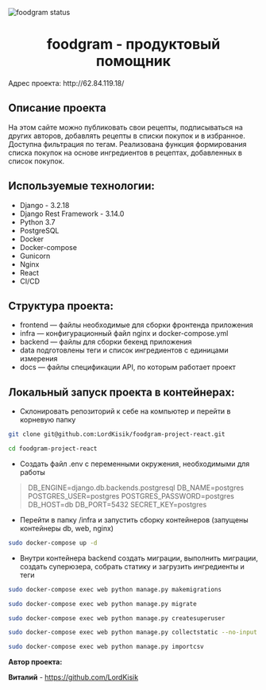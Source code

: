 ![foodgram status](https://github.com/LordKisik/foodgram-project-react/actions/workflows/main.yml/badge.svg?branch=master&event=push)

<h1 align="center">foodgram - продуктовый помощник</h1>
Адрес проекта: http://62.84.119.18/

## Описание проекта
На этом сайте можно публиковать свои рецепты, подписываться на других авторов, добавлять рецепты в списки покупок и в избранное. Доступна фильтрация по тегам. Реализована функция формирования списка покупок на основе ингредиентов в рецептах, добавленных в список покупок.

## Используемые технологии:<br/>
- Django - 3.2.18
- Django Rest Framework - 3.14.0
- Python 3.7
- PostgreSQL
- Docker
- Docker-compose
- Gunicorn
- Nginx
- React
- CI/CD

## Структура проекта:<br/>
- frontend — файлы необходимые для сборки фронтенда приложения
- infra — конфигурационный файл nginx и docker-compose.yml
- backend — файлы для сборки бекенд приложения
- data подготовлены теги и список ингредиентов с единицами измерения
- docs — файлы спецификации API, по которым работает проект

## Локальный запуск проекта в контейнерах:

- Склонировать репозиторий к себе на компьютер и перейти в корневую папку
```sh
git clone git@github.com:LordKisik/foodgram-project-react.git
```
```sh
cd foodgram-project-react
```
- Создать файл .env с переменными окружения, необходимыми для работы

> DB_ENGINE=django.db.backends.postgresql
> DB_NAME=postgres
> POSTGRES_USER=postgres
> POSTGRES_PASSWORD=postgres
> DB_HOST=db
> DB_PORT=5432
> SECRET_KEY=postgres

- Перейти в папку /infra и запустить сборку контейнеров (запущены контейнеры db, web, nginx)
```sh
sudo docker-compose up -d
```
- Внутри контейнера backend создать миграции, выполнить миграции, создать суперюзера, собрать статику и загрузить ингредиенты и теги
```sh
sudo docker-compose exec web python manage.py makemigrations
```
```sh
sudo docker-compose exec web python manage.py migrate
```
```sh
sudo docker-compose exec web python manage.py createsuperuser
```
```sh
sudo docker-compose exec web python manage.py collectstatic --no-input
```
```sh
sudo docker-compose exec web python manage.py importcsv
```

**Автор проекта:**<br/>

**Виталий** - https://github.com/LordKisik<br/>